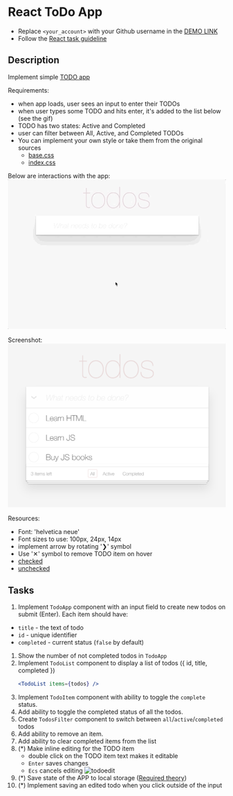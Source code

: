 # React ToDo App
- Replace `<your_account>` with your Github username in the [DEMO LINK](https://panasiuk-yuriy.github.io/react_todo-app/)
- Follow the [React task guideline](https://github.com/mate-academy/react_task-guideline#react-tasks-guideline)

## Description
Implement simple [TODO app](http://todomvc.com/examples/vanillajs/)

Requirements:
- when app loads, user sees an input to enter their TODOs
- when user types some TODO and hits enter, it's added to the list below (see the gif)
- TODO has two states: Active and Completed
- user can filter between All, Active, and Completed TODOs
- You can implement your own style or take them from the original sources
  - [base.css](http://todomvc.com/examples/vanillajs/node_modules/todomvc-common/base.css)
  - [index.css](http://todomvc.com/examples/vanillajs/node_modules/todomvc-app-css/index.css)

Below are interactions with the app:
![todoapp](./description/todoapp.gif)

Screenshot:
![screenshot](./description/todoapp.png)

Resources:
- Font: 'helvetica neue'
- Font sizes to use: 100px, 24px, 14px
- implement arrow by rotating '❯' symbol
- Use '✕' symbol to remove TODO item on hover
- [checked](./public/icons/checked.svg)
- [unchecked](./public/icons/unchecked.svg)

## Tasks
1. Implement `TodoApp` component with an input field to create new todos on submit (Enter). Each item should have:
  - `title` - the text of todo
  - `id` - unique identifier
  - `completed` - current status (`false` by default)
1. Show the number of not completed todos in `TodoApp`
1. Implement `TodoList` component to display a list of todos ({ id, title, completed })
    ```jsx harmony
    <TodoList items={todos} />
    ```
1. Implement `TodoItem` component with ability to toggle the `complete` status.
1. Add ability to toggle the completed status of all the todos.
1. Create `TodosFilter` component to switch between `all`/`active`/`completed` todos
1. Add ability to remove an item.
1. Add ability to clear completed items from the list
1. (*) Make inline editing for the TODO item
    - double click on the TODO item text makes it editable
    - `Enter` saves changes
    - `Ecs` cancels editing
![todoedit](./description/activateEditingodo.gif)
1. (*) Save state of the APP to local storage ([Required theory](https://javascript.info/localstorage))
1. (*) Implement saving an edited todo when you click outside of the input
